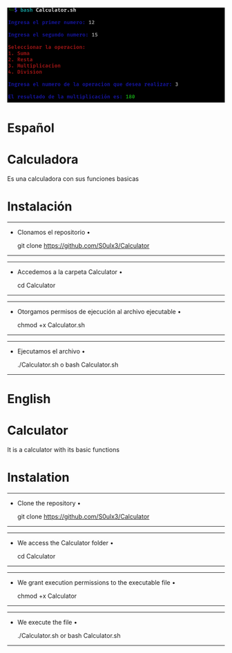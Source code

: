 ![Calculator](https://github.com/S0ulx3/Calculator/blob/main/Calculator.png)

# Español
# Calculadora
Es una calculadora con sus funciones basicas

# Instalación
------------------------------------------------
- Clonamos el repositorio •
  
  git clone https://github.com/S0ulx3/Calculator
------------------------------------------------
-------------------------------------
- Accedemos a la carpeta Calculator •
  
  cd Calculator
-------------------------------------
---------------------------------------------------------
- Otorgamos permisos de ejecución al archivo ejecutable •
  
  chmod +x Calculator.sh
---------------------------------------------------------
----------------------------------------
- Ejecutamos el archivo •

  ./Calculator.sh  o  bash Calculator.sh
----------------------------------------

# English
# Calculator
It is a calculator with its basic functions

# Instalation
----------------------------------------------
- Clone the repository •
  
  git clone https://github.com/S0ulx3/Calculator
----------------------------------------------
-----------------------------------
- We access the Calculator folder •
  
  cd Calculator
-----------------------------------
---------------------------------------------------------
- We grant execution permissions to the executable file •
  
  chmod +x Calculator
---------------------------------------------------------
-----------------------------------------
- We execute the file •
  
  ./Calculator.sh  or  bash Calculator.sh
-----------------------------------------
